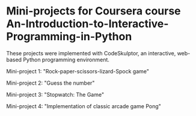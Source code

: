 # Mini-projects for Coursera course An-Introduction-to-Interactive-Programming-in-Python

These projects were implemented with CodeSkulptor, an interactive, web-based Python programming environment. 

Mini-project 1: "Rock-paper-scissors-lizard-Spock game"

Mini-project 2: "Guess the number"

Mini-project 3: "Stopwatch: The Game"

Mini-project 4: "Implementation of classic arcade game Pong"
